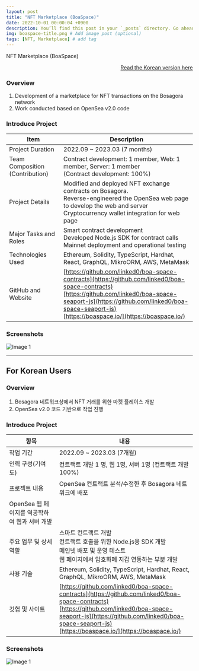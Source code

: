 ```yaml
---
layout: post
title: "NFT Marketplace (BoaSpace)"
date: 2022-10-01 00:00:04 +0900
description: You’ll find this post in your `_posts` directory. Go ahead and edit it and re-build the site to see your changes. # Add post description (optional)
img: boaspace-title.png # Add image post (optional)
tags: [NFT, Marketplace] # add tag
---
```

NFT Marketplace (BoaSpace)

<div style="text-align: right;">
    <a href="#for-korean-users">Read the Korean version here</a> 
</div>

### Overview
1. Development of a marketplace for NFT transactions on the Bosagora network
2. Work conducted based on OpenSea v2.0 code

### Introduce Project

| Item                            | Description                                                                                                                                                                                                                                                |
| ------------------------------- | ---------------------------------------------------------------------------------------------------------------------------------------------------------------------------------------------------------------------------------------------------------- |
| Project Duration                | 2022.09 ~ 2023.03 (7 months)                                                                                                                                                                                                                               |
| Team Composition (Contribution) | Contract development: 1 member, Web: 1 member, Server: 1 member <br> (Contract development: 100%)                                                                                                                                                          |
| Project Details                 | Modified and deployed NFT exchange contracts on Bosagora. <br> Reverse-engineered the OpenSea web page to develop the web and server <br> Cryptocurrency wallet integration for web page                                                                   |
| Major Tasks and Roles           | Smart contract development <br> Developed Node.js SDK for contract calls <br> Mainnet deployment and operational testing                                                                                                                                   |
| Technologies Used               | Ethereum, Solidity, TypeScript, Hardhat, React, GraphQL, MikroORM, AWS, MetaMask                                                                                                                                                                           |
| GitHub and Website              | [https://github.com/linked0/boa-space-contracts](https://github.com/linked0/boa-space-contracts) <br> [https://github.com/linked0/boa-space-seaport-js](https://github.com/linked0/boa-space-seaport-js) <br> [https://boaspace.io/](https://boaspace.io/) |

### Screenshots
![Image 1]({{site.baseurl}}/assets/img/boaspace-1.png)

---
## For Korean Users
### Overview
1. Bosagora 네트워크상에서 NFT 거래를 위한 마켓 플레이스 개발
2. OpenSea v2.0 코드 기반으로 작업 진행

### Introduce Project

| 항목                                          | 내용                                                                                                                                                                                                                                                       |
| --------------------------------------------- | ---------------------------------------------------------------------------------------------------------------------------------------------------------------------------------------------------------------------------------------------------------- |
| 작업 기간                                     | 2022.09 ~ 2023.03 (7개월)                                                                                                                                                                                                                                  |
| 인력 구성(기여도)                             | 컨트랙트 개발 1 명, 웹 1명, 서버 1명   (컨트랙트 개발 100%)                                                                                                                                                                                                |
| 프로젝트 내용                                 | OpenSea 컨트랙트 분석/수정한 후 Bosagora 네트워크에 배포 <br>                                                                                                                                                                                              |
| OpenSea 웹 페이지를 역공학하여 웹과 서버 개발 |
| 주요 업무 및 상세 역할                        | 스마트 컨트랙트 개발 <br> 컨트랙트 호출을 위한 Node.js용 SDK 개발 <br> 메인넷 배포 및 운영 테스트<br> 웹 페이지에서 암호화폐 지갑 연동하는 부분 개발                                                                                                       |
| 사용 기술                                     | Ethereum, Solidity, TypeScript, Hardhat, React, GraphQL, MikroORM, AWS, MetaMask                                                                                                                                                                           |
| 깃헙 및 사이트                                | [https://github.com/linked0/boa-space-contracts](https://github.com/linked0/boa-space-contracts) <br> [https://github.com/linked0/boa-space-seaport-js](https://github.com/linked0/boa-space-seaport-js) <br> [https://boaspace.io/](https://boaspace.io/) |


### Screenshots
![Image 1]({{site.baseurl}}/assets/img/boaspace-1.png)


